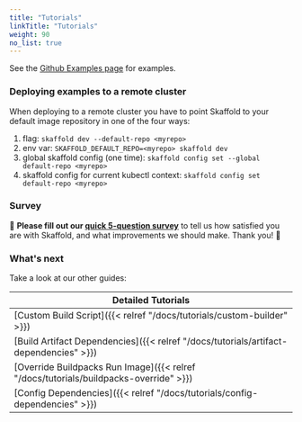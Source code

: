 ```yaml
---
title: "Tutorials"
linkTitle: "Tutorials"
weight: 90
no_list: true
---
```


See the [Github Examples page](https://github.com/GoogleContainerTools/skaffold/tree/main/examples) for examples.

### Deploying examples to a remote cluster

When deploying to a remote cluster you have to point Skaffold to your default image repository in one of the four ways:

 1. flag: `skaffold dev --default-repo <myrepo>`
 1. env var: `SKAFFOLD_DEFAULT_REPO=<myrepo> skaffold dev`
 1. global skaffold config (one time): `skaffold config set --global default-repo <myrepo>`
 1. skaffold config for current kubectl context: `skaffold config set default-repo <myrepo>`

### Survey

:mega: **Please fill out our [quick 5-question survey](https://forms.gle/BMTbGQXLWSdn7vEs6)** to tell us how satisfied you are with Skaffold, and what improvements we should make. Thank you! :dancers:

### What's next

Take a look at our other guides:

| Detailed Tutorials |
|--------------------|
| [Custom Build Script]({{< relref "/docs/tutorials/custom-builder" >}}) |
| [Build Artifact Dependencies]({{< relref "/docs/tutorials/artifact-dependencies" >}}) |
| [Override Buildpacks Run Image]({{< relref "/docs/tutorials/buildpacks-override" >}}) |
| [Config Dependencies]({{< relref "/docs/tutorials/config-dependencies" >}}) |
